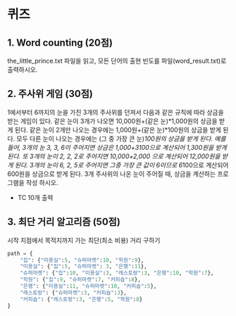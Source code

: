 # 퀴즈

## 1. Word counting (20점)  

the_little_prince.txt 파일을 읽고, 모든 단어의 출현 빈도를 파일(word_result.txt)로 출력하시오.  

## 2. 주사위 게임 (30점)  

1에서부터 6까지의 눈을 가진 3개의 주사위를 던져서 다음과 같은 규칙에 따라 상금을 받는 게임이 있다.
같은 눈이 3개가 나오면 10,000원+(같은 눈)*1,000원의 상금을 받게 된다.
같은 눈이 2개만 나오는 경우에는 1,000원+(같은 눈)*100원의 상금을 받게 된다.
모두 다른 눈이 나오는 경우에는 (그 중 가장 큰 눈)*100원의 상금을 받게 된다.
예를 들어, 3개의 눈 3, 3, 6이 주어지면 상금은 1,000+3100으로 계산되어 1,300원을 받게 된다. 또 3개의 눈이 2, 2, 2로 주어지면 10,000+2,000 으로 계산되어 12,000원을 받게 된다. 3개의 눈이 6, 2, 5로 주어지면 그중 가장 큰 값이 6이므로 6*100으로 계산되어 600원을 상금으로 받게 된다.
3개 주사위의 나온 눈이 주어질 때, 상금을 계산하는 프로그램을 작성 하시오.

* TC 10개 출력  

## 3. 최단 거리 알고리즘 (50점)  

시작 지점에서 목적지까지 가는 최단(최소 비용) 거리 구하기

```python
path = {  
    "집": {"미용실":5, "슈퍼마켓":10, "학원":9},  
    "미용실": {"집":5, "슈퍼마켓": 3, "은행":11},  
    "슈퍼마켓": {"집":10, "미용실":3, "레스토랑":3, "은행":10, "학원":7},  
    "학원": {"집":9, "슈퍼마켓":7, "커피숍":8},  
    "은행": {"미용실":11, "슈퍼마켓":10, "커피숍":5},  
    "레스토랑": {"슈퍼마켓":3, "커피숍":3},  
    "커피숍": {"레스토랑":3, "은행":5, "학원":8}  
}  
```  
